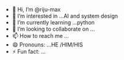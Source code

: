 - 👋 Hi, I’m @riju-max
- 👀 I’m interested in ...AI and system design
- 🌱 I’m currently learning ...python
- 💞️ I’m looking to collaborate on ...
- 📫 How to reach me ...
- 😄 Pronouns: ...HE /HIM/HIS
- ⚡ Fun fact: ...

<!---
riju-max/riju-max is a ✨ special ✨ repository because its `README.md` (this file) appears on your GitHub profile.
You can click the Preview link to take a look at your changes.
--->

